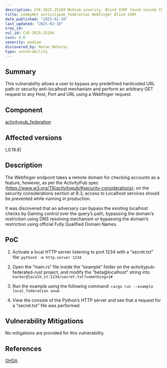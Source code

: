 ```yaml
---
description: CVE-2025-25194 Medium severity. Blind SSRF found inside the WebFinger mechanism
title: LemmyNet activitypub_federation WebFinger Blind SSRF 
date_published: "2025-02-10"
last_updated: "2025-02-10"
xray_id:
vul_id: CVE-2025-25194
cvss: 4.0
severity: medium
discovered_by: Natan Nehorai
type: vulnerability
---
```

## Summary
This vulnerability allows a user to bypass any predefined hardcoded URL path or security anti-localhost mechanism and perform an arbitrary GET request to any Host, Port and URL using a Webfinger request.

## Component

[activitypub_federation](https://crates.io/crates/activitypub-federation)



## Affected versions

(,0.19.8]



## Description

The Webfinger endpoint takes a remote domain for checking accounts as a feature, however, as per the ActivityPub spec (https://www.w3.org/TR/activitypub/#security-considerations), on the security considerations section at B.3, access to Localhost services should be prevented while running in production.

It was discovered that an adversary can bypass the existing localhost checks by Gaining control over the query’s path, bypassing the domain’s restriction using DNS resolving mechanism or bypassing the domain’s restriction using official Fully Qualified Domain Names.



## PoC

1. Activate a local HTTP server listening to port 1234 with a “secret.txt” file:
   `python3 -m http.server 1234`

1. Open the “main.rs” file inside the “example” folder on the activitypub-federated-rust project, and modify the “beta@localhost” string into `hacker@localh.st:1234/secret.txt?something=1#`
   
1. Run the example using the following command:
   `cargo run --example local_federation axum`
   
1. View the console of the Python’s HTTP server and see that a request for a “secret.txt” file was performed.




## Vulnerability Mitigations

No mitigations are provided for this vulnerability.



## References

[GHSA](https://github.com/LemmyNet/lemmy/security/advisories/GHSA-7723-35v7-qcxw)